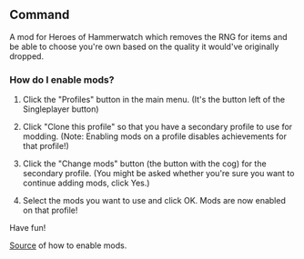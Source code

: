 ## Command
A mod for Heroes of Hammerwatch which removes the RNG for items and be able to choose you're own based on the quality it would've originally dropped.

### How do I enable mods?
1. Click the "Profiles" button in the main menu. (It's the button left of the Singleplayer button)

2. Click "Clone this profile" so that you have a secondary profile to use for modding. (Note: Enabling mods on a profile disables achievements for that profile!)

3. Click the "Change mods" button (the button with the cog) for the secondary profile. (You might be asked whether you're sure you want to continue adding mods, click Yes.)

4. Select the mods you want to use and click OK. Mods are now enabled on that profile!

Have fun!

[Source](https://steamcommunity.com/app/677120/discussions/0/1734340257882962708/) of how to enable mods.

